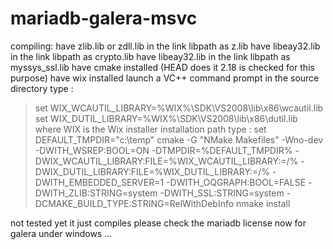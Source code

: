 mariadb-galera-msvc
===================
compiling:
have zlib.lib or zdll.lib in the link libpath as z.lib
have libeay32.lib in the link libpath as crypto.lib
have libeay32.lib in the link libpath as myssys_ssl.lib
have cmake installed (HEAD does it 2.18 is checked for this purpose)
have wix installed
launch a VC++ command prompt
in the source directory type :
>set WIX_WCAUTIL_LIBRARY=%WIX%\SDK\VS2008\lib\x86\wcautil.lib 
>set WIX_DUTIL_LIBRARY=%WIX%\SDK\VS2008\lib\x86\dutil.lib
where WIX is the  Wix installer installation path
type :
>set DEFAULT_TMPDIR="c:\\temp"
>cmake -G "NMake Makefiles"  -Wno-dev -DWITH_WSREP:BOOL=ON -DTMPDIR=%DEFAULT_TMPDIR% -DWIX_WCAUTIL_LIBRARY:FILE=%WIX_WCAUTIL_LIBRARY:\=/% -DWIX_DUTIL_LIBRARY:FILE=%WIX_DUTIL_LIBRARY:\=/%  -DWITH_EMBEDDED_SERVER=1 -DWITH_OQGRAPH:BOOL=FALSE -DWITH_ZLIB:STRING=system -DWITH_SSL:STRING=system -DCMAKE_BUILD_TYPE:STRING=RelWithDebInfo
>nmake install

not tested yet it just compiles please check the mariadb license
now for galera under windows ...

